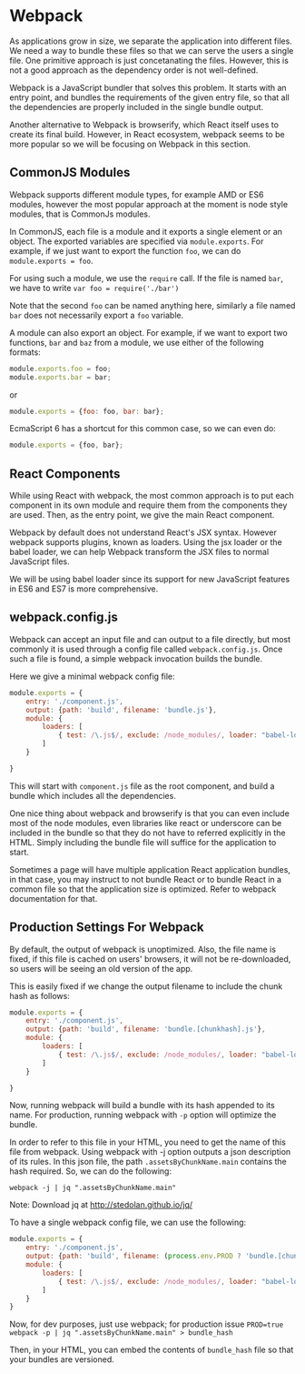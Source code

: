 # Webpack

As applications grow in size, we separate the application into different
files. We need a way to bundle these files so that we can serve the users a
single file. One primitive approach is just concetanating the files. However,
this is not a good approach as the dependency order is not well-defined.

Webpack is a JavaScript bundler that solves this problem. It starts with an
entry point, and bundles the requirements of the given entry file, so that all
the dependencies are properly included in the single bundle output.

Another alternative to Webpack is browserify, which React itself uses to
create its final build. However, in React ecosystem, webpack seems to be more
popular so we will be focusing on Webpack in this section.

## CommonJS Modules

Webpack supports different module types, for example AMD or ES6 modules, however
the most popular approach at the moment is node style modules, that is CommonJs modules.

In CommonJS, each file is a module and it exports a single element or an object. The exported variables are specified via
`module.exports`. For example, if we just want to export the function `foo`, we can do `module.exports = foo`.

For using such a module, we use the `require` call. If the file is named `bar`, we have to write `var foo = require('./bar')`

Note that the second `foo` can be named anything here, similarly a file named `bar` does not necessarily export a `foo` variable.

A module can also export an object. For example, if we want to export two functions, `bar` and `baz` from a module, we use either of the following formats:

```js
module.exports.foo = foo;
module.exports.bar = bar;
```
or

```js
module.exports = {foo: foo, bar: bar};
```

EcmaScript 6 has a shortcut for this common case, so we can even do:

```js
module.exports = {foo, bar};
```

## React Components

While using React with webpack, the most common approach is to put each component in its own module and require them from the components they are used. Then, as the entry point, we give the main React component.

Webpack by default does not understand React's JSX syntax. However webpack supports plugins, known as loaders. Using the jsx loader or the babel loader, we can help Webpack transform the JSX files to normal JavaScript files.

We will be using babel loader since its support for new JavaScript features in ES6 and ES7 is more comprehensive.

## webpack.config.js

Webpack can accept an input file and can output to a file directly, but most commonly it is used through a config file called `webpack.config.js`. Once such a file is found, a simple webpack invocation builds the bundle.

Here we give a minimal webpack config file:
```js
module.exports = {
    entry: './component.js',
    output: {path: 'build', filename: 'bundle.js'},
    module: {
        loaders: [
            { test: /\.js$/, exclude: /node_modules/, loader: "babel-loader"}
        ]
    }

}
```

This will start with `component.js` file as the root component, and build a bundle which includes all the dependencies.

One nice thing about webpack and browserify is that you can even include most of the node modules, even libraries like react or underscore can be included in the bundle so that they do not have to referred explicitly in the HTML. Simply including the bundle file will suffice for the application to start.

Sometimes a page will have multiple application React application bundles, in that case, you may instruct to not bundle React or to bundle React in a common file so that the application size is optimized. Refer to webpack documentation for that.

## Production Settings For Webpack

By default, the output of webpack is unoptimized. Also, the file name is fixed, if this file is cached on users' browsers, it will not be re-downloaded, so users will be seeing an old version of the app.

This is easily fixed if we change the output filename to include the chunk hash as follows:

```js
module.exports = {
    entry: './component.js',
    output: {path: 'build', filename: 'bundle.[chunkhash].js'},
    module: {
        loaders: [
            { test: /\.js$/, exclude: /node_modules/, loader: "babel-loader"}
        ]
    }

}
```

Now, running webpack will build a bundle with its hash appended to its
name. For production, running webpack with `-p` option will optimize the
bundle.

In order to refer to this file in your HTML, you need to get the name of this file from webpack. Using webpack with -j option outputs a json description of its rules. In this json file, the path `.assetsByChunkName.main` contains the hash required. So, we can do the following:
```
webpack -j | jq ".assetsByChunkName.main"
```

Note: Download jq at http://stedolan.github.io/jq/

To have a single webpack config file, we can use the following:
```js
module.exports = {
    entry: './component.js',
    output: {path: 'build', filename: (process.env.PROD ? 'bundle.[chunkhash].js' : 'bundle')},
    module: {
        loaders: [
            { test: /\.js$/, exclude: /node_modules/, loader: "babel-loader"}
        ]
    }
}
```

Now, for dev purposes, just use webpack; for production issue `PROD=true webpack -p | jq ".assetsByChunkName.main" > bundle_hash`

Then, in your HTML, you can embed the contents of `bundle_hash` file so that your bundles are versioned.
